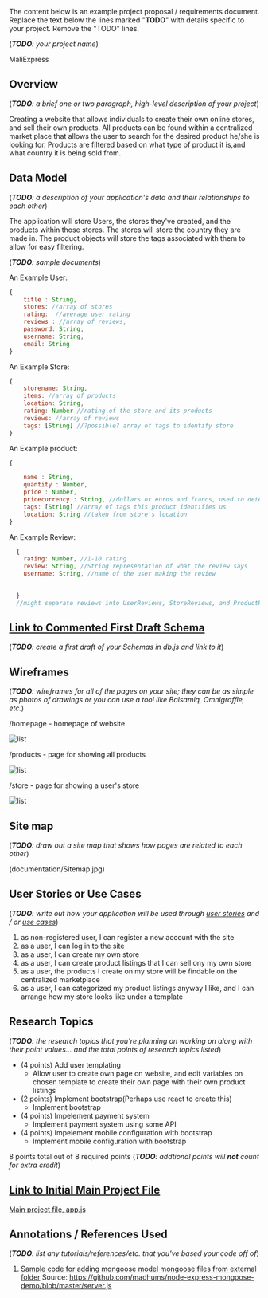 The content below is an example project proposal / requirements document. Replace the text below the lines marked "__TODO__" with details specific to your project. Remove the "TODO" lines.

(___TODO__: your project name_)

MaliExpress


## Overview

(___TODO__: a brief one or two paragraph, high-level description of your project_)

Creating a website that allows individuals to create their own online stores, and sell their own products.
All products can be found within a centralized market place that allows the user to search for the desired product he/she is looking for. Products are filtered based on what type of product it is,and what country it is being sold from.


## Data Model

(___TODO__: a description of your application's data and their relationships to each other_) 

The application will store Users, the stores they've created, and the products within those stores.
The stores will store the country they are made in.
The product objects will store the tags associated with them to allow for easy filtering.


(___TODO__: sample documents_)

An Example User:

```javascript
{
    title : String,
    stores: //array of stores
    rating:  //average user rating
    reviews : //array of reviews,
    password: String,
    username: String,
    email: String
}
```

An Example Store:

```javascript
{
    storename: String,
    items: //array of products
    location: String,
    rating: Number //rating of the store and its products
    reviews: //array of reviews
    tags: [String] //?possible? array of tags to identify store
}
```

An Example product:

```javascript
{

    name : String,
    quantity : Number,
    price : Number,
    pricecurrency : String, //dollars or euros and francs, used to determine conversion rates for different users*might not implement this*
    tags: [String] //array of tags this product identifies us
    location: String //taken from store's location
}
```

An Example Review:
```javascript
  {
    rating: Number, //1-10 rating
    review: String, //String representation of what the review says
    username: String, //name of the user making the review  

    
  }
  //might separate reviews into UserReviews, StoreReviews, and ProductReviews, with  different attributes for each

```



## [Link to Commented First Draft Schema](db.js) 

(___TODO__: create a first draft of your Schemas in db.js and link to it_)

## Wireframes

(___TODO__: wireframes for all of the pages on your site; they can be as simple as photos of drawings or you can use a tool like Balsamiq, Omnigraffle, etc._)

/homepage - homepage of website

![list](documentation/homepage.jpg)

/products - page for showing all products

![list](documentation/product-lists.jpg)

/store - page for showing a user's store

![list](documentation/store_page.jpg)

## Site map

(___TODO__: draw out a site map that shows how pages are related to each other_)

(documentation/Sitemap.jpg)

## User Stories or Use Cases

(___TODO__: write out how your application will be used through [user stories](http://en.wikipedia.org/wiki/User_story#Format) and / or [use cases](https://www.mongodb.com/download-center?jmp=docs&_ga=1.47552679.1838903181.1489282706#previous)_)

1. as non-registered user, I can register a new account with the site
2. as a user, I can log in to the site
3. as a user, I can create my own store
4. as a user, I can create product listings that I can sell ony my own store
5. as a user, the products I create on my store will be findable on the centralized marketplace
6. as a user, I can categorized my product listings anyway I like, and I can arrange how my store looks like under a template


## Research Topics

(___TODO__: the research topics that you're planning on working on along with their point values... and the total points of research topics listed_)

* (4 points) Add user templating
    * Allow user to create own page on website, and edit variables on chosen template to create their own page with their own product listings
* (2 points) Implement bootstrap(Perhaps use react to create this)
    * Implement bootstrap
* (4 points) Impelement payment system
    * Implement payment system using some API
* (4 points) Impelement mobile configuration with bootstrap
    * Implement mobile configuration with bootstrap


8 points total out of 8 required points (___TODO__: addtional points will __not__ count for extra credit_)


## [Link to Initial Main Project File](app.js) 

[Main project file, app.js](app.js)

## Annotations / References Used

(___TODO__: list any tutorials/references/etc. that you've based your code off of_)

1. [Sample code for adding mongoose model mongoose files from external folder](app.js#L14)
Source: https://github.com/madhums/node-express-mongoose-demo/blob/master/server.js 
